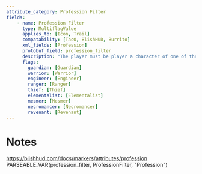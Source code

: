 ```yaml
---
attribute_category: Profession Filter
fields:
    - name: Profession Filter
      type: MultiflagValue
      applies_to: [Icon, Trail]
      compatability: [TacO, BlishHUD, Burrito]
      xml_fields: [Profession]
      protobuf_field: profession_filter
      description: "The player must be player a character of one of the professions in this list."
      flags:
        guardian: [Guardian]
        warrior: [Warrior]
        engineer: [Engineer]
        ranger: [Ranger]
        thief: [Thief]
        elementalist: [Elementalist]
        mesmer: [Mesmer]
        necromancer: [Necromancer]
        revenant: [Revenant]
---
```


Notes
=====
https://blishhud.com/docs/markers/attributes/profession
PARSEABLE_VAR(profession_filter, ProfessionFilter, "Profession")
